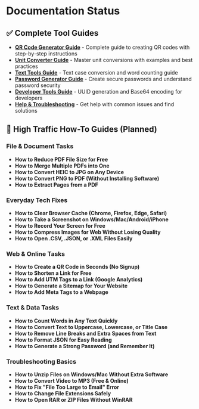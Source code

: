# Documentation Status

## ✅ Complete Tool Guides
- **[QR Code Generator Guide](qr-code-generator-guide.html)** - Complete guide to creating QR codes with step-by-step instructions
- **[Unit Converter Guide](unit-converter-guide.html)** - Master unit conversions with examples and best practices  
- **[Text Tools Guide](text-tools-guide.html)** - Text case conversion and word counting guide
- **[Password Generator Guide](password-generator-guide.html)** - Create secure passwords and understand password security
- **[Developer Tools Guide](developer-tools-guide.html)** - UUID generation and Base64 encoding for developers
- **[Help & Troubleshooting](help-and-troubleshooting.html)** - Get help with common issues and find solutions

## 🚧 High Traffic How-To Guides (Planned)

### File & Document Tasks
- **How to Reduce PDF File Size for Free**  
- **How to Merge Multiple PDFs into One**  
- **How to Convert HEIC to JPG on Any Device**  
- **How to Convert PNG to PDF (Without Installing Software)**  
- **How to Extract Pages from a PDF**  

### Everyday Tech Fixes
- **How to Clear Browser Cache (Chrome, Firefox, Edge, Safari)**  
- **How to Take a Screenshot on Windows/Mac/Android/iPhone**  
- **How to Record Your Screen for Free**  
- **How to Compress Images for Web Without Losing Quality**  
- **How to Open .CSV, .JSON, or .XML Files Easily**  

### Web & Online Tasks
- **How to Create a QR Code in Seconds (No Signup)**  
- **How to Shorten a Link for Free**  
- **How to Add UTM Tags to a Link (Google Analytics)**  
- **How to Generate a Sitemap for Your Website**  
- **How to Add Meta Tags to a Webpage**  

### Text & Data Tasks
- **How to Count Words in Any Text Quickly**  
- **How to Convert Text to Uppercase, Lowercase, or Title Case**  
- **How to Remove Line Breaks and Extra Spaces from Text**  
- **How to Format JSON for Easy Reading**  
- **How to Generate a Strong Password (and Remember It)**  

### Troubleshooting Basics
- **How to Unzip Files on Windows/Mac Without Extra Software**  
- **How to Convert Video to MP3 (Free & Online)**  
- **How to Fix "File Too Large to Email" Error**  
- **How to Change File Extensions Safely**  
- **How to Open RAR or ZIP Files Without WinRAR**  
